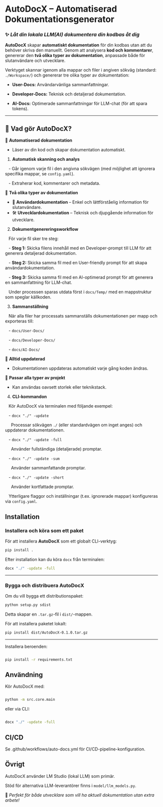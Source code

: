 

# **AutoDocX – Automatiserad Dokumentationsgenerator**  

### ✨ _Låt din lokala LLM(AI) dokumentera din kodbas åt dig_  

**AutoDocX** skapar **automatiskt dokumentation** för din kodbas utan att du behöver skriva den manuellt. Genom att analysera **kod och kommentarer**, genererar den **två olika typer av dokumentation**, anpassade både för slutanvändare och utvecklare.  


Verktyget skannar igenom alla mappar och filer i angiven sökväg (standard: `./Workspace/`) och genererar tre olika typer av dokumentation:

- **User-Docs:** Användarvänliga sammanfattningar.

- **Developer-Docs:** Teknisk och detaljerad dokumentation.

- **AI-Docs:** Optimerade sammanfattningar för LLM-chat (för att spara tokens).


-----


## 🔹 **Vad gör AutoDocX?**  

📌 **Automatiserad dokumentation**  
   - Läser av din kod och skapar dokumentation automatiskt.  

1. **Automatisk skanning och analys**  

   - Går igenom varje fil i den angivna sökvägen (med möjlighet att ignorera specifika mappar, se `config.yaml`).

   - Extraherar kod, kommentarer och metadata.



📌 **Två olika typer av dokumentation**  
   - 📝 **Användardokumentation** – Enkel och lättförståelig information för slutanvändare.  
   - 🛠 **Utvecklardokumentation** – Teknisk och djupgående information för utvecklare.  

2. **Dokumentgenereringsworkflow**  

   För varje fil sker tre steg:

   - **Steg 1:** Skicka filens innehåll med en Developer-prompt till LLM för att generera detaljerad dokumentation.

   - **Steg 2:** Skicka samma fil med en User-friendly prompt för att skapa användardokumentation.

   - **Steg 3:** Skicka samma fil med en AI-optimerad prompt för att generera en sammanfattning för LLM-chat.

  

   Under processen sparas utdata först i `docs/Temp/` med en mappstruktur som speglar källkoden.

  

3. **Sammanställning**  

   När alla filer har processats sammanställs dokumentationen per mapp och exporteras till:

   - `docs/User-Docs/`

   - `docs/Developer-Docs/`

   - `docs/AI-Docs/`



📌 **Alltid uppdaterad**  
   - Dokumentationen uppdateras automatiskt varje gång koden ändras.  

📌 **Passar alla typer av projekt**  
   - Kan användas oavsett storlek eller teknikstack.  


4. **CLI-kommandon**  

   Kör AutoDocX via terminalen med följande exempel:

   - `docx "./" -update`  

     Processar sökvägen `./` (eller standardvägen om inget anges) och uppdaterar dokumentationen.

   - `docx "./" -update -full`  

     Använder fullständiga (detaljerade) promptar.

   - `docx "./" -update -sum`  

     Använder sammanfattande promptar.

   - `docx "./" -update -short`  

     Använder kortfattade promptar.

  

   Ytterligare flaggor och inställningar (t.ex. ignorerade mappar) konfigureras via `config.yaml`.




## Installation


### **Installera och köra som ett paket**

För att installera **AutoDocX** som ett globalt CLI-verktyg:

```bash
pip install .
```

Efter installation kan du köra `docx` från terminalen:

```bash
docx "./" -update -full
```

---

### **Bygga och distribuera AutoDocX**
Om du vill bygga ett distributionspaket:

```bash
python setup.py sdist
```

Detta skapar en `.tar.gz`-fil i `dist/`-mappen.

För att installera paketet lokalt:

```bash
pip install dist/AutoDocX-0.1.0.tar.gz
```

---

  

Installera beroenden:

```bash

pip install -r requirements.txt

```

  

## Användning

  

Kör AutoDocX med:

```bash

python -m src.core.main

```

eller via CLI:

```bash

docx "./" -update -full

```

  

## CI/CD

  

Se .github/workflows/auto-docs.yml för CI/CD-pipeline-konfiguration.

  

## Övrigt

  

AutoDocX använder LM Studio (lokal LLM) som primär.

Stöd för alternativa LLM-leverantörer finns i `model/llm_models.py`.


🚀 _Perfekt för både utvecklare som vill ha aktuell dokumentation utan extra arbete!_  
